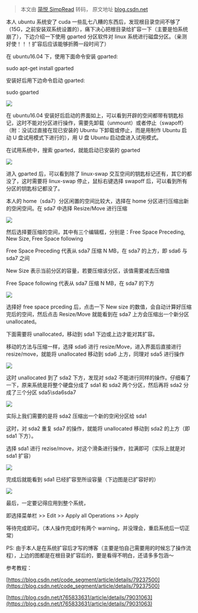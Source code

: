 > 本文由 [简悦 SimpRead](http://ksria.com/simpread/) 转码， 原文地址 [blog.csdn.net](https://blog.csdn.net/weixin_41018348/article/details/82592057#commentBox)

本人 ubuntu 系统安了 cuda 一些乱七八糟的东西后，发现根目录空间不够了（15G，之前安装双系统设置的），痛下决心把根目录给扩容一下（主要是怕系统崩了），下边介绍一下使用 gparted 分区软件对 linux 系统进行磁盘分区。（亲测好使！！！扩容后应该能够折腾一段时间了）

在 ubuntu16.04 下，使用下面命令安装 gparted:

sudo apt-get install gparted

安装好后用下边命令启动 gparted:

sudo gparted

![](https://img-blog.csdn.net/20180910164650905?watermark/2/text/aHR0cHM6Ly9ibG9nLmNzZG4ubmV0L3dlaXhpbl80MTAxODM0OA==/font/5a6L5L2T/fontsize/400/fill/I0JBQkFCMA==/dissolve/70)

在 ubuntu16.04 安装好后启动的界面如上，可以看到开辟的空间都带有钥匙标记，这时不能对分区进行操作，需要先卸载（unmount）或者停止（swapoff）（附：没试过直接在现已安装的 Ubuntu 下卸载或停止，而是用制作 Ubuntu 启动 U 盘试用模式下进行的），用 U 盘 Ubuntu 启动盘进入试用模式。

在试用系统中，搜索 gparted，就能启动已安装的 gparted

![](https://img-blog.csdn.net/2018091016554517?watermark/2/text/aHR0cHM6Ly9ibG9nLmNzZG4ubmV0L3dlaXhpbl80MTAxODM0OA==/font/5a6L5L2T/fontsize/400/fill/I0JBQkFCMA==/dissolve/70)

进入 gparted 后，可以看到除了 linux-swap 交互空间的钥匙标记还有，其它的都没了，这时需要将 linux-swap 停止，鼠标右键选择 swapoff 后，可以看到所有分区的钥匙标记都没了。

本人的 home（sda7）分区闲置的空间比较大，选择在 home 分区进行压缩出新的空闲空间。在 sda7 中选择 Resize/Move 进行压缩

![](https://img-blog.csdn.net/20180910170314360?watermark/2/text/aHR0cHM6Ly9ibG9nLmNzZG4ubmV0L3dlaXhpbl80MTAxODM0OA==/font/5a6L5L2T/fontsize/400/fill/I0JBQkFCMA==/dissolve/70)

然后选择要压缩的空间，其中有三个编辑框，分别是：Free Space Preceding, New Size, Free Space following

Free Space Preceding 代表从 sda7 压缩 N MB，在 sda7 的上方，即 sda6 与 sda7 之间

New Size 表示当前分区的容量，若要压缩该分区，该值需要减去压缩值

Free Space following 代表从 sda7 压缩 N MB，在 sda7 的下方

![](https://img-blog.csdn.net/20180910170637122?watermark/2/text/aHR0cHM6Ly9ibG9nLmNzZG4ubmV0L3dlaXhpbl80MTAxODM0OA==/font/5a6L5L2T/fontsize/400/fill/I0JBQkFCMA==/dissolve/70)

选择好 free space prceding 后，点击一下 New size 的数值，会自动计算好压缩完后的空间，然后点击 Resize/Move 就能看到在 sda7 上方会压缩出一个新分区 unallocated。

下面需要将 unallocated，移动到 sda1 下边或上边才能对其扩容。

移动的方法与压缩一样，选择 sda6 进行 resize/Move，进入界面后直接进行 resize/move，就能将 unallocated 移动到 sda6 上方，同理对 sda5 进行操作

![](https://img-blog.csdn.net/20180910171555187?watermark/2/text/aHR0cHM6Ly9ibG9nLmNzZG4ubmV0L3dlaXhpbl80MTAxODM0OA==/font/5a6L5L2T/fontsize/400/fill/I0JBQkFCMA==/dissolve/70)

这时 unallocated 到了 sda2 下方，发现对 sda2 不能进行同样的操作。仔细看了一下，原来系统是将整个硬盘分成了 sda1 和 sda2 两个分区，然后再将 sda2 分成了三个分区 sda5\sda6sda7

![](https://img-blog.csdn.net/20180910172018778?watermark/2/text/aHR0cHM6Ly9ibG9nLmNzZG4ubmV0L3dlaXhpbl80MTAxODM0OA==/font/5a6L5L2T/fontsize/400/fill/I0JBQkFCMA==/dissolve/70)

实际上我们需要的是将 sda2 压缩出一个新的空闲分区给 sda1

这时，对 sda2 重复 sda7 的操作，就能将 unallocated 移动到 sda2 的上方（即 sda1 下方）。

选择 sda1 进行 rezise/move，对这个滑条进行操作，拉满即可（实际上就是对 sda1 扩容）

![](https://img-blog.csdn.net/20180910172439184?watermark/2/text/aHR0cHM6Ly9ibG9nLmNzZG4ubmV0L3dlaXhpbl80MTAxODM0OA==/font/5a6L5L2T/fontsize/400/fill/I0JBQkFCMA==/dissolve/70)

完成后就能看到 sda1 已经扩容至所设容量（下边图是已扩容好的）

![](https://img-blog.csdn.net/20180910172747777?watermark/2/text/aHR0cHM6Ly9ibG9nLmNzZG4ubmV0L3dlaXhpbl80MTAxODM0OA==/font/5a6L5L2T/fontsize/400/fill/I0JBQkFCMA==/dissolve/70)

最后，一定要记得应用到整个系统，

即选择菜单栏 >> Edit >> Apply all Operations >> Apply

等待完成即可。（本人操作完成时有两个 warning，并没理会，重启系统后一切正常）

PS: 由于本人是在系统扩容后才写的博客（主要是怕自己需要用的时候忘了操作流程），上边的图都是在根目录扩容后的，要是看得不明白，还请多多包涵～

参考教程：

[https://blog.csdn.net/code_segment/article/details/79237500](https://blog.csdn.net/code_segment/article/details/79237500)

[https://blog.csdn.net/t765833631/article/details/79031063](https://blog.csdn.net/t765833631/article/details/79031063)